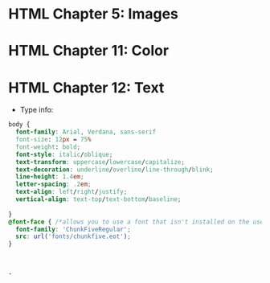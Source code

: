 # HTML Chapter 5: Images

# HTML Chapter 11: Color

# HTML Chapter 12: Text
- Type info:
``` css
body {
  font-family: Arial, Verdana, sans-serif
  font-size: 12px = 75%
  font-weight: bold;
  font-style: italic/oblique;
  text-transform: uppercase/lowercase/capitalize;
  text-decoration: underline/overline/line-through/blink;
  line-height: 1.4em;
  letter-spacing: .2em;
  text-align: left/right/justify;
  vertical-align: text-top/text-bottom/baseline;
  
}
@font-face { /*allows you to use a font that isn't installed on the user's computer*/
  font-family: 'ChunkFiveRegular';
  src: url('fonts/chunkfive.eot'); 
}
  
  

- 
